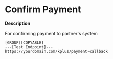 # Confirm Payment

**Description**

For confirming payment to partner's system

```
[GROUP][COPYABLE]
---[Test Endpoint]---
https://yourdomain.com/kplus/payment-callback
```

